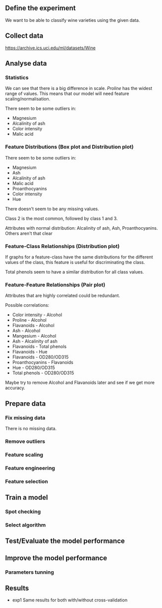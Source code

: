 ## Define the experiment
We want to be able to classify wine varieties using the given data.

## Collect data
https://archive.ics.uci.edu/ml/datasets/Wine

## Analyse data

### Statistics
We can see that there is a big difference in scale. *Proline* has the widest range of values. This means that our model will need feature scaling/normalisation.

There seem to be some outliers in:
  * Magnesium
  * Alcalinity of ash
  * Color intensity
  * Malic acid

### Feature Distributions (Box plot and Distribution plot)

There seem to be some outliers in:
  * Magnesium
  * Ash
  * Alcalinity of ash
  * Malic acid
  * Proanthocyanins
  * Color intensity
  * Hue

There doesn't seem to be any missing values.

Class 2 is the most common, followed by class 1 and 3.

Attributes with normal distribution: Alcalinity of ash, Ash, Proanthocyanins.
Others aren't that clear

### Feature-Class Relationships (Distribution plot)
If graphs for a feature-class have the same distributions for the different values of the class, this feature is useful for discriminating the class.

Total phenols seem to have a similar distribution for all class values.

### Feature-Feature Relationships (Pair plot)
Attributes that are highly correlated could be redundant.

Possible correlations:
  * Color intensity - Alcohol
  * Proline - Alcohol
  * Flavanoids - Alcohol
  * Ash - Alcohol
  * Mangesium - Alcohol
  * Ash - Alcalinity of ash
  * Flavanoids - Total phenols
  * Flavanoids - Hue
  * Flavanoids - OD280/OD315
  * Proanthocyanins - Flavanoids
  * Hue - OD280/OD315
  * Total phenols - OD280/OD315

Maybe try to remove Alcohol and Flavanoids later and see if we get more accuracy.

## Prepare data

### Fix missing data
There is no missing data.

### Remove outliers

### Feature scaling

### Feature engineering

### Feature selection

## Train a model

### Spot checking

### Select algorithm

## Test/Evaluate the model performance

## Improve the model performance

### Parameters tunning

## Results

* exp1
    Same results for both with/without cross-validation

